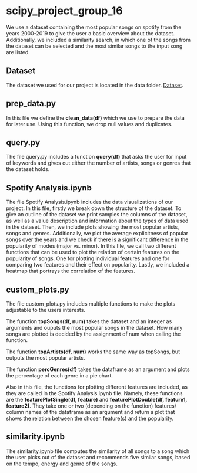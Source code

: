 # scipy_project_group_16
We use a dataset containing the most popular songs on spotify from the years 2000-2019 to give the user a basic overview about the dataset.
Additionally, we included a similarity search, in which one of the songs from the dataset can be selected and the most similar songs to the input song are listed.

## Dataset
The dataset we used for our project is located in the data folder. [Dataset](https://www.kaggle.com/datasets/paradisejoy/top-hits-spotify-from-20002019).

## prep_data.py
In this file we define the **clean_data(df)** which we use to prepare the data for later use. Using this function, we drop null values and duplicates.

## query.py
The file query.py includes a function **query(df)** that asks the user for input of keywords and gives out either the number of artists, songs or genres that the dataset holds.

## Spotify Analysis.ipynb
The file Spotify Analysis.ipynb includes the data visualizations of our project.
In this file, firstly we break down the structure of the dataset. To give an outline of the dataset we print samples the columns of the dataset, as well as a value description and information about the types of data used in the dataset. 
Then, we include plots showing the most popular artists, songs and genres. Additionally, we plot the average explicitness of popular songs over the years and we check if there is a significant difference in the popularity of modes (major vs. minor). 
In this file, we call two different functions that can be used to plot the relation of certain features on the popularity of songs. One for plotting individual features and one for comparing two features and their effect on popularity.
Lastly, we included a heatmap that portrays the correlation of the features.

## custom_plots.py
The file custom_plots.py includes multiple functions to make the plots adjustable to the users interests.

The function **topSongs(df, num)** takes the dataset and an integer as arguments and ouputs the most popular songs in the dataset. How many songs are plotted is decided by the assignment of num when calling    the function. 

The function **topArtists(df, num)** works the same way as topSongs, but outputs the most popular artists. 

The function **percGenres(df)** takes the dataframe as an argument and plots the percentage of each genre in a pie chart. 

Also in this file, the functions for plotting different features are included, as they are called in the Spotify Analysis.ipynb file. Namely, these functions are the **featurePlotSingle(df, feature)** and **featurePlotDouble(df, feature1, feature2)**. They take one or two (depending on the function) features/ column names of the dataframe as an argument and return a plot that shows the relation between the chosen feature(s) and the popularity. 

## similarity.ipynb
The similarity.ipynb file computes the similarity of all songs to a song which the user picks out of the dataset and recommends five similar songs, based on the tempo, energy and genre of the songs. 
